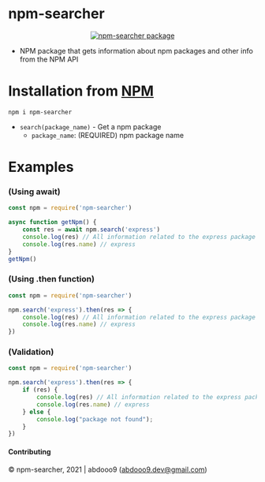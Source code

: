 # npm-searcher

<center>
	<a href="https://nodei.co/npm/npm-searcher/">
		<img alt="npm-searcher package" src="https://nodei.co/npm/npm-searcher.png">
	</a>
</center>

* NPM package that gets information about npm packages and other info from the NPM API

# Installation from [NPM](https://www.npmjs.com/package/npm-searcher)

```
npm i npm-searcher
```
- `search(package_name)` - Get a npm package
    - `package_name`: (REQUIRED) npm package name

# Examples
### (Using await)
```js
const npm = require('npm-searcher')

async function getNpm() {
    const res = await npm.search('express')
    console.log(res) // All information related to the express package
    console.log(res.name) // express
}
getNpm()
``` 

### (Using .then function)

```js
const npm = require('npm-searcher')

npm.search('express').then(res => {
    console.log(res) // All information related to the express package
    console.log(res.name) // express
})
```

### (Validation)

```js
const npm = require('npm-searcher')

npm.search('express').then(res => {
	if (res) {
        console.log(res) // All information related to the express package
        console.log(res.name) // express
	} else {
		console.log("package not found");
    }
})
```
#### Contributing
© npm-searcher, 2021 | abdooo9 (abdooo9.dev@gmail.com)
